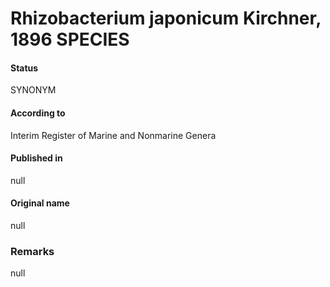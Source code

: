 # Rhizobacterium japonicum Kirchner, 1896 SPECIES

#### Status
SYNONYM

#### According to
Interim Register of Marine and Nonmarine Genera

#### Published in
null

#### Original name
null

### Remarks
null